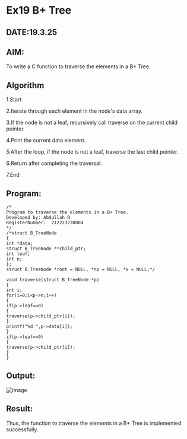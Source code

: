 # Ex19 B+ Tree
## DATE:19.3.25
## AIM:
To write a C function to traverse the elements in a B+ Tree.

## Algorithm
1.Start

2.Iterate through each element in the node's data array.

3.If the node is not a leaf, recursively call traverse on the current child pointer.

4.Print the current data element.

5.After the loop, if the node is not a leaf, traverse the last child pointer.

6.Return after completing the traversal.

7.End  

## Program:
```
/*
Program to traverse the elements in a B+ Tree.
Developed by: Abdullah R
RegisterNumber:  212223230004
*/
/*struct B_TreeNode 
{ 
int *data; 
struct B_TreeNode **child_ptr; 
int leaf; 
int n; 
}; 
struct B_TreeNode *root = NULL, *np = NULL, *x = NULL;*/ 
 
void traverse(struct B_TreeNode *p) 
{ 
int i; 
for(i=0;i<p->n;i++) 
{ 
if(p->leaf==0) 
{ 
traverse(p->child_ptr[i]); 
} 
printf("%d ",p->data[i]); 
} 
if(p->leaf==0) 
{ 
traverse(p->child_ptr[i]); 
}
}
```

## Output:
![image](https://github.com/user-attachments/assets/50091dfb-7d1d-4039-aa56-67bf4c99f963)



## Result:
Thus, the function to traverse the elements in a B+ Tree is implemented successfully.
